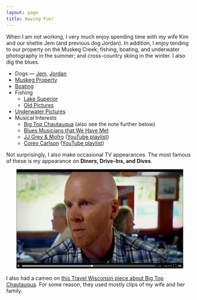 ```yaml
---
layout: page
title: Having Fun!
---
```


When I am not working, I very much enjoy spending time with my wife Kim and our sheltie Jem (and previous dog Jordan). In addition, I enjoy tending to our property on the Muskeg Creek; fishing, boating, and underwater photography in the summer; and cross-country skiing in the winter.  I also dig the blues.

* Dogs — [Jem](Jem), [Jordan](Jordan)
* [Muskeg Property](https://photos.app.goo.gl/Y8VE19Nk13fBM1Lk6)
* [Boating](https://photos.app.goo.gl/gMoFD7f8xvskYs6x8)
* Fishing
    * [Lake Superior](https://photos.app.goo.gl/3UJQURzQNdBo1ZfC9)
    * [Old Pictures](https://photos.app.goo.gl/n27fsHhwbx7FF7vB8)
* [Underwater Pictures](https://photos.app.goo.gl/BM1PqA2PU6TbDsyaA)
* Musical Interests
    * [Big Top Chautauqua](http://www.bigtop.org/) (also see the note further below)
    * [Blues Musicians that We Have Met](https://photos.app.goo.gl/F6qWMNFWdCB8Mc2y8)
    * [JJ Grey & Mofro](http://www.jjgrey.com/) ([YouTube playlist](http://www.youtube.com/playlist?list=PLQke-OARNtwS89p5IcBG283E2Mm05YHCE))
    * [Corey Carlson](http://coreycarlsonmusic.com/) ([YouTube playlist](http://www.youtube.com/playlist?list=PLQke-OARNtwQVWEeyVPSPdEbQGEOSZ_PT))

Not surprisingly, I also make occasional TV appearances.  The most famous of these is my appearance on **Diners, Drive-Ins, and Dives**.

<div style="text-align:center">
  <a href="http://www.foodnetwork.com/videos/delta-diner-0235415.html">
    <img src="../img/Video_DDD.JPG" alt="Derek on Triple-D" width="450px">
  </a>
</div>

I also had a cameo on [this Travel Wisconsin piece about Big Top Chautauqua](http://www.travelwisconsin.com/media-gallery/media/a-night-at-big-top-chautauqua-concert-under-a-tent-music-in-wisconsin-170539).  For some reason, they used mostly clips of my wife and her family.
